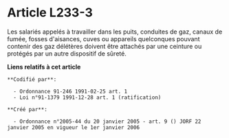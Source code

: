 # Article L233-3

Les salariés appelés à travailler dans les puits, conduites de gaz, canaux de fumée, fosses d'aisances, cuves ou appareils
quelconques pouvant contenir des gaz délétères doivent être attachés par une ceinture ou protégés par un autre dispositif de
sûreté.

**Liens relatifs à cet article**

	**Codifié par**:

	  - Ordonnance 91-246 1991-02-25 art. 1
	  - Loi n°91-1379 1991-12-28 art. 1 (ratification)

	**Créé par**:

	  - Ordonnance n°2005-44 du 20 janvier 2005 - art. 9 () JORF 22 janvier 2005 en vigueur le 1er janvier 2006
